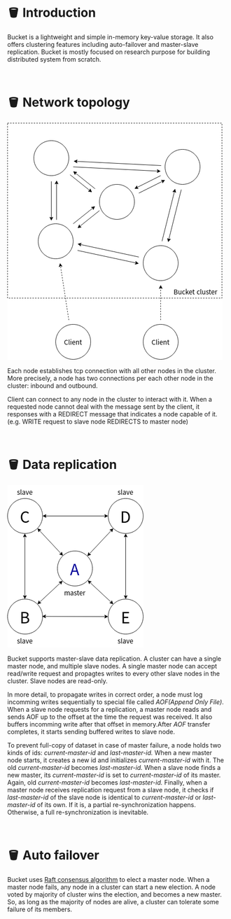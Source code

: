 # 🪣 Introduction

Bucket is a lightweight and simple in-memory key-value storage. It also offers clustering features including auto-failover and master-slave replication. Bucket is mostly focused on research purpose for building distributed system from scratch. 

<br/>
  
# 🪣 Network topology

![topology.png](topology.png)

Each node establishes tcp connection with all other nodes in the cluster.  
More precisely, a node has two connections per each other node in the cluster: inbound and outbound.  

Client can connect to any node in the cluster to interact with it. When a requested node cannot deal with the message sent by the client, it responses with  a REDIRECT message that indicates a node capable of it.
(e.g. WRITE request to slave node REDIRECTS to master node)

<br/>

# 🪣 Data replication

![master-slave.png](master-slave.png)

Bucket supports master-slave data replication. A cluster can have a single master node, and multiple slave nodes. A single master node can accept read/write request and propagtes writes to every other slave nodes in the cluster. Slave nodes are read-only.  

In more detail, to propagate writes in correct order, a node must log incomming writes sequentially to special file called *AOF(Append Only File)*. When a slave node requests for a replication, a master node reads and sends AOF up to the offset at the time the request was received. It also buffers incomming write after that offset in memory.After *AOF*  transfer completes, it starts sending buffered writes to slave node.

To prevent full-copy of dataset in case of master failure, a node holds two kinds of ids: *current-master-id* and *last-master-id.* When a new master node starts, it creates a new id and initializes *current-master-id* with it. The old *current-master-id* becomes *last-master-id.* When a slave node finds a new master, its *current-master-id* is set to *current-master-id* of its master. Again, old *current-master-id* becomes *last-master-id.* Finally, when a master node receives replication request from a slave node, it checks if *last-master-id* of the slave node is identical to *current-master-id* or *last-master-id* of its own. If it is, a partial re-synchronization happens. Otherwise, a full re-synchronization is inevitable.

<br/>

# 🪣 Auto failover

Bucket uses [Raft consensus algorithm](https://en.wikipedia.org/wiki/Raft_(algorithm)) to elect a master node. 
When a master node fails, any node in a cluster can start a new election.
A node voted by majority of cluster wins the election, and becomes a new master.
So, as long as the majority of nodes are alive, a cluster can tolerate some failure of its members.


